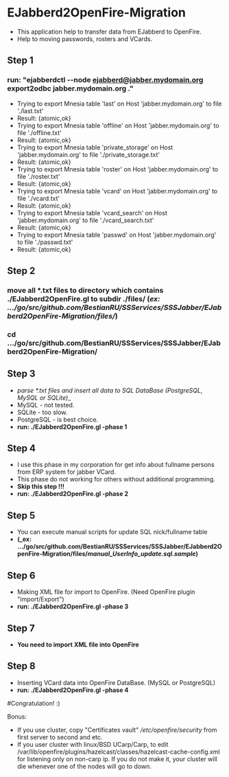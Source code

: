 #  EJabberd2OpenFire-Migration
* This application help to transfer data from EJabberd to OpenFire.
* Help to moving passwords, rosters and VCards.

## Step 1
### run: "ejabberdctl --node ejabberd@jabber.mydomain.org export2odbc jabber.mydomain.org ."

* Trying to export Mnesia table 'last' on Host 'jabber.mydomain.org' to file './last.txt'
*   Result: {atomic,ok}
* Trying to export Mnesia table 'offline' on Host 'jabber.mydomain.org' to file './offline.txt'
*   Result: {atomic,ok}
* Trying to export Mnesia table 'private_storage' on Host 'jabber.mydomain.org' to file './private_storage.txt'
*   Result: {atomic,ok}
* Trying to export Mnesia table 'roster' on Host 'jabber.mydomain.org' to file './roster.txt'
*   Result: {atomic,ok}
* Trying to export Mnesia table 'vcard' on Host 'jabber.mydomain.org' to file './vcard.txt'
*   Result: {atomic,ok}
* Trying to export Mnesia table 'vcard_search' on Host 'jabber.mydomain.org' to file './vcard_search.txt'
*   Result: {atomic,ok}
* Trying to export Mnesia table 'passwd' on Host 'jabber.mydomain.org' to file './passwd.txt'
*   Result: {atomic,ok}

## Step 2
### move all *.txt files to directory which contains ./EJabberd2OpenFire.gl to subdir ./files/ (_ex: .../go/src/github.com/BestianRU/SSServices/SSSJabber/EJabberd2OpenFire-Migration/files/_)
### cd .../go/src/github.com/BestianRU/SSServices/SSSJabber/EJabberd2OpenFire-Migration/

## Step 3
* _parse *.txt files and insert all data to SQL DataBase (PostgreSQL, MySQL or SQLite)__
* MySQL - not tested.
* SQLite - too slow.
* PostgreSQL - is best choice.
* **run: ./EJabberd2OpenFire.gl -phase 1**

## Step 4
* I use this phase in my corporation for get info about fullname persons from ERP system for jabber VCard.
* This phase do not working for others without additional programming.
* **Skip this step !!!**
* **run: ./EJabberd2OpenFire.gl -phase 2**

## Step 5
* You can execute manual scripts for update SQL nick/fullname table
* **(_ex: .../go/src/github.com/BestianRU/SSServices/SSSJabber/EJabberd2OpenFire-Migration/files/_manual_UserInfo_update.sql.sample_)**

## Step 6
* Making XML file for import to OpenFire. (Need OpenFire plugin "import/Export")
* **run: ./EJabberd2OpenFire.gl -phase 3**

## Step 7
* **You need to import XML file into OpenFire**

## Step 8
* Inserting VCard data into OpenFire DataBase. (MySQL or PostgreSQL)
* **run: ./EJabberd2OpenFire.gl -phase 4**

#Congratulation! :)

Bonus:
* If you use cluster, copy "Certificates vault" _/etc/openfire/security_ from first server to second and etc.
* If you user cluster with linux/BSD UCarp/Carp, to edit /var/lib/openfire/plugins/hazelcast/classes/hazelcast-cache-config.xml for listening only on non-carp ip. If you do not make it, your cluster will die whenever one of the nodes will go to down.

